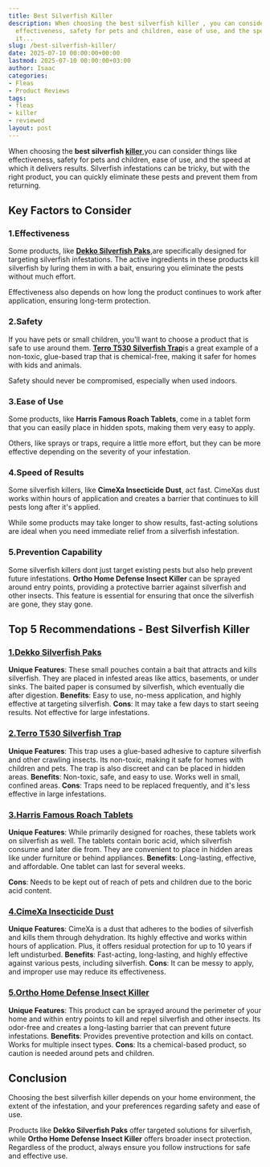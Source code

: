 ```yaml
---
title: Best Silverfish Killer
description: When choosing the best silverfish killer , you can consider things like
  effectiveness, safety for pets and children, ease of use, and the speed at which
  it...
slug: /best-silverfish-killer/
date: 2025-07-10 00:00:00+00:00
lastmod: 2025-07-10 00:00:00+03:00
author: Isaac
categories:
- Fleas
- Product Reviews
tags:
- fleas
- killer
- reviewed
layout: post
---
```

When choosing the **best silverfish [killer](https://pestpolicy.com/best-mosquito-killer/)**,you can consider things like effectiveness, safety for pets and children, ease of use, and the speed at which it delivers results. Silverfish infestations can be tricky, but with the right product, you can quickly eliminate these pests and prevent them from returning.

##  Key Factors to Consider

###  1.**Effectiveness**

Some products, like [**Dekko Silverfish Paks**](https://www.amazon.com/dp/B002Y2OW6A/?tag=p-policy-20),are specifically designed for targeting silverfish infestations. The active ingredients in these products kill silverfish by luring them in with a bait, ensuring you eliminate the pests without much effort.

Effectiveness also depends on how long the product continues to work after application, ensuring long-term protection.

###  2.**Safety**

If you have pets or small children, you'll want to choose a product that is safe to use around them. [**Terro T530 Silverfish Trap**](https://www.amazon.com/dp/B0931V95D5/?tag=p-policy-20)is a great example of a non-toxic, glue-based trap that is chemical-free, making it safer for homes with kids and animals.

Safety should never be compromised, especially when used indoors.

###  3.**Ease of Use**

Some products, like **Harris Famous Roach Tablets**, come in a tablet form that you can easily place in hidden spots, making them very easy to apply.

Others, like sprays or traps, require a little more effort, but they can be more effective depending on the severity of your infestation.

###  4.**Speed of Results**

Some silverfish killers, like **CimeXa Insecticide Dust**, act fast. CimeXas dust works within hours of application and creates a barrier that continues to kill pests long after it's applied.

While some products may take longer to show results, fast-acting solutions are ideal when you need immediate relief from a silverfish infestation.

###  5.**Prevention Capability**

Some silverfish killers dont just target existing pests but also help prevent future infestations. **Ortho Home Defense Insect Killer** can be sprayed around entry points, providing a protective barrier against silverfish and other insects. This feature is essential for ensuring that once the silverfish are gone, they stay gone.

##  Top 5 Recommendations - Best Silverfish Killer

###  [1.**Dekko Silverfish Paks**](https://www.amazon.com/dp/B002Y2OW6A/?tag=p-policy-20)

**Unique Features**: These small pouches contain a bait that attracts and kills silverfish. They are placed in infested areas like attics, basements, or under sinks. The baited paper is consumed by silverfish, which eventually die after digestion. **Benefits**: Easy to use, no-mess application, and highly effective at targeting silverfish. **Cons**: It may take a few days to start seeing results. Not effective for large infestations.

###  [2.**Terro T530 Silverfish Trap**](https://www.amazon.com/dp/B0931V95D5/?tag=p-policy-20)

**Unique Features**: This trap uses a glue-based adhesive to capture silverfish and other crawling insects. Its non-toxic, making it safe for homes with children and pets. The trap is also discreet and can be placed in hidden areas. **Benefits**: Non-toxic, safe, and easy to use. Works well in small, confined areas. **Cons**: Traps need to be replaced frequently, and it's less effective in large infestations.

###  [3.**Harris Famous Roach Tablets**](https://www.amazon.com/dp/B001B1LI8A/?tag=p-policy-20)

**Unique Features**: While primarily designed for roaches, these tablets work on silverfish as well. The tablets contain boric acid, which silverfish consume and later die from. They are convenient to place in hidden areas like under furniture or behind appliances. **Benefits**: Long-lasting, effective, and affordable. One tablet can last for several weeks.

**Cons**: Needs to be kept out of reach of pets and children due to the boric acid content.

###  [4.**CimeXa Insecticide Dust**](https://www.amazon.com/dp/B0085HRWI8/?tag=p-policy-20)

**Unique Features**: CimeXa is a dust that adheres to the bodies of silverfish and kills them through dehydration. Its highly effective and works within hours of application. Plus, it offers residual protection for up to 10 years if left undisturbed. **Benefits**: Fast-acting, long-lasting, and highly effective against various pests, including silverfish. **Cons**: It can be messy to apply, and improper use may reduce its effectiveness.

###  [5.**Ortho Home Defense Insect Killer**](https://www.amazon.com/dp/B01N7KSXHX/?tag=p-policy-20)

**Unique Features**: This product can be sprayed around the perimeter of your home and within entry points to kill and repel silverfish and other insects. Its odor-free and creates a long-lasting barrier that can prevent future infestations. **Benefits**: Provides preventive protection and kills on contact. Works for multiple insect types. **Cons**: Its a chemical-based product, so caution is needed around pets and children.

##  Conclusion

Choosing the best silverfish killer depends on your home environment, the extent of the infestation, and your preferences regarding safety and ease of use.

Products like **Dekko Silverfish Paks** offer targeted solutions for silverfish, while **Ortho Home Defense Insect Killer** offers broader insect protection. Regardless of the product, always ensure you follow instructions for safe and effective use.